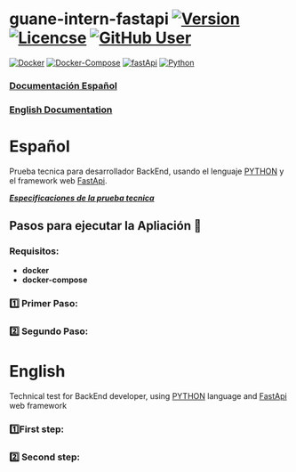 # guane-intern-fastapi [<img src="https://img.shields.io/badge/version-1.0-orange" alt="Version"/>](https://github.com/JohamSMC/guane-intern-fastapi) [<img src="https://shields.io/github/license/JohamSMC/guane-intern-fastapi" alt="Licencse"/>](https://github.com/JohamSMC/guane-intern-fastapi) [![GitHub User](https://img.shields.io/badge/GitHub-JohamSMC-red?style=plastic&logo=github&link=https://github.com/JohamSMC)](https://github.com/JohamSMC)

[<img src="https://img.shields.io/badge/-Docker-gray?style=flat&logo=docker" alt="Docker"/>](https://www.docker.com/)
[<img src="https://img.shields.io/badge/-Docker%20Compose-gray?style=flat&logo=docker" alt="Docker-Compose"/>](https://docs.docker.com/compose/)
[<img src="https://img.shields.io/badge/-FastApi-gray?style=flat&logo=fastapi" alt="fastApi"/>](https://docs.docker.com/compose/)
[<img src="https://img.shields.io/badge/Python-V3.8-green?style=flat&logo=python&" alt="Python"/>](https://www.python.org/)


### [Documentación Español](#español)
### [English Documentation](#english)

# Español

Prueba tecnica para desarrollador BackEnd, usando el lenguaje [PYTHON](https://www.python.org/) y el framework web [FastApi](https://fastapi.tiangolo.com/).


[***Especificaciones de la prueba tecnica***](/prueba-backEnd-Guane.pdf)

##  Pasos para ejecutar la Apliación :page_facing_up:

### Requisitos:

- **docker**
- **docker-compose**

### :one: Primer Paso:

### :two: Segundo Paso:


# English

Technical test for BackEnd developer, using [PYTHON](https://www.python.org/) language and [FastApi](https://fastapi.tiangolo.com/) web framework

### :one:First step:

### :two: Second step:
